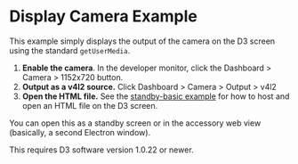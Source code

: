 # Display Camera Example

This example simply displays the output of the camera on the D3 screen using the standard `getUserMedia`.

1. **Enable the camera**. In the developer monitor, click the Dashboard > Camera > 1152x720 button.
1. **Output as a v4l2 source.** Click Dashboard > Camera > Output > v4l2
1. **Open the HTML file.** See the [standby-basic example](../standby-basic/) for how to host and open an HTML file on the D3 screen.

You can open this as a standby screen or in the accessory web view (basically, a second Electron window).

This requires D3 software version 1.0.22 or newer.
